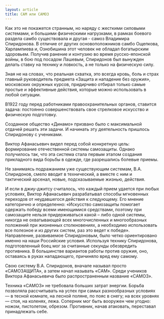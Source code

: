 ```yaml
---
layout: article
title: САМ или САМОЗ
---
```


Как это не покажется странным, но наряду с жесткими силовыми системами, и большими физическими нагрузками, в рамках боевого раздела самбо существовала и другая - самоз Владимира Спиридонова. В отличие от других основоположников самбо Ощепкова, Харлампиева и, Ознобишина этот человек не обладал богатырским здоровьем. Получив ранение и контузию во время русско-японской войны, в бою под посадом Лашевым, Спиридонов был вынужден делать ставку на технику и ловкость, а не только на физическую силу.

Зная не на словах, что реальная схватка, это всегда кровь, боль и страх главный руководитель предмета «Защита и нападение без оружия», московских окружных курсов, придирчиво отбирал только самые простые и эффективные действия, которые можно использовать в любой ситуации.

В1922 году перед работниками правоохранительных органов, ставится задача: постоянно совершенствовать свое стрелковое искусство и физическую подготовку.

Созданное общество «Динамо» призвано было с максимальной отдачей решать эти задачи. И начинать эту деятельность пришлось Спиридонову с учениками.

Виктор Афанасьевич видел перед собой конкретную цель: формирование отечественной системы самозащиты. Однако получилось так, что эта система стала первым этапом создания прикладного вида борьбы в одежде, где разрешались болевые приемы.

Не занимаясь подражанием уже существующим системам, В.А. Спиридонов, смело вводит в технический, а вместе с ним и тактический арсенал, новые, подсказываемые жизнью, действия.

И если в джиу-джитсу считалось, что каждый прием удается при любых условиях, Виктор Афанасьевич разрабатывал способы мгновенных переходов от неудавшегося действия к следующему. Его мнение категорично и определенно: «Искусство самозащиты помогает одержать победу всеми имеющимися средствами, поэтому при самозащите нельзя придерживаться какой – либо одной системы, никогда не охватывающей всех многочисленных и многообразных положений при жизненных столкновениях, а необходимо использовать все полезное и из других систем, раз это ведет к победе».
Направление, развиваемое Спиридоновым, было четко ориентировано именно на наши Российские условия. Используя технику Спиридонова, подготовленный боец мог за считанные секунды обезвредить противника. В большинстве вариантов работы против оружия, оно, оставаясь в руках нападающего, причиняло вред ему самому.

Свою систему В.А. Спиридонов, вначале называл просто «САМОЗАЩИТА», а затем начал называть «САМ». Среди учеников Виктора Афанасьевича было распространенным название «САМОЗ».

Техника «САМОЗ» не требовала больших затрат энергии. Борьба позволяла рассчитывать на успех при самых разнообразных условиях — в тесной комнате, на лесной поляне, по пояс в снегу; на всех уровнях — стоя, на коленях, лежа. Соперник мог быть вооружен чем угодно: ножом, пистолетом, обрезом. Противник, начав атаковать, переставал принадлежать себе.

